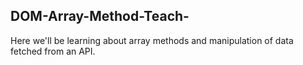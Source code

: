 ## DOM-Array-Method-Teach-

Here we'll be learning about array methods and manipulation of data fetched from an API. 

##
